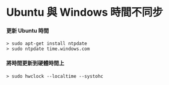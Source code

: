 # Ubuntu 與 Windows 時間不同步

#### 更新 Ubuntu 時間

```
> sudo apt-get install ntpdate
> sudo ntpdate time.windows.com
```



#### 將時間更新到硬體時間上

```
> sudo hwclock --localtime --systohc
```

